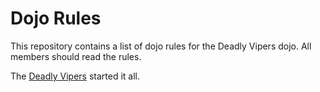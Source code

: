 Dojo Rules
==========

This repository contains a list of dojo rules for the Deadly Vipers dojo.
All members should read the rules.

The [Deadly Vipers](https://github.com/deadlyvipers) started it all.
